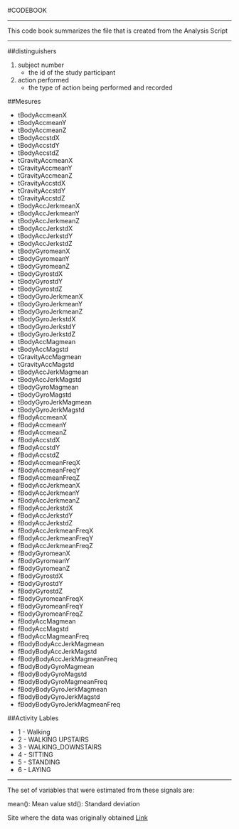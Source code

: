 #CODEBOOK 
 - - - -
 This code book summarizes the file that is created from the Analysis Script
 - - - -
 ##distinguishers 
 1. subject number  
 	* the id of the study participant            
 2. action performed  
 	* the type of action being performed and recorded

##Mesures    
* tBodyAccmeanX               
* tBodyAccmeanY               
* tBodyAccmeanZ               
* tBodyAccstdX                
* tBodyAccstdY                
* tBodyAccstdZ                
* tGravityAccmeanX            
* tGravityAccmeanY            
* tGravityAccmeanZ            
* tGravityAccstdX             
* tGravityAccstdY             
* tGravityAccstdZ             
* tBodyAccJerkmeanX           
* tBodyAccJerkmeanY           
* tBodyAccJerkmeanZ           
* tBodyAccJerkstdX            
* tBodyAccJerkstdY            
* tBodyAccJerkstdZ            
* tBodyGyromeanX              
* tBodyGyromeanY              
* tBodyGyromeanZ              
* tBodyGyrostdX               
* tBodyGyrostdY               
* tBodyGyrostdZ               
* tBodyGyroJerkmeanX          
* tBodyGyroJerkmeanY          
* tBodyGyroJerkmeanZ          
* tBodyGyroJerkstdX           
* tBodyGyroJerkstdY           
* tBodyGyroJerkstdZ           
* tBodyAccMagmean             
* tBodyAccMagstd              
* tGravityAccMagmean          
* tGravityAccMagstd           
* tBodyAccJerkMagmean         
* tBodyAccJerkMagstd          
* tBodyGyroMagmean            
* tBodyGyroMagstd             
* tBodyGyroJerkMagmean        
* tBodyGyroJerkMagstd         
* fBodyAccmeanX               
* fBodyAccmeanY               
* fBodyAccmeanZ               
* fBodyAccstdX                
* fBodyAccstdY                
* fBodyAccstdZ                
* fBodyAccmeanFreqX           
* fBodyAccmeanFreqY           
* fBodyAccmeanFreqZ           
* fBodyAccJerkmeanX           
* fBodyAccJerkmeanY           
* fBodyAccJerkmeanZ           
* fBodyAccJerkstdX            
* fBodyAccJerkstdY            
* fBodyAccJerkstdZ            
* fBodyAccJerkmeanFreqX       
* fBodyAccJerkmeanFreqY       
* fBodyAccJerkmeanFreqZ       
* fBodyGyromeanX              
* fBodyGyromeanY              
* fBodyGyromeanZ              
* fBodyGyrostdX               
* fBodyGyrostdY               
* fBodyGyrostdZ               
* fBodyGyromeanFreqX          
* fBodyGyromeanFreqY          
* fBodyGyromeanFreqZ          
* fBodyAccMagmean             
* fBodyAccMagstd              
* fBodyAccMagmeanFreq         
* fBodyBodyAccJerkMagmean     
* fBodyBodyAccJerkMagstd      
* fBodyBodyAccJerkMagmeanFreq 
* fBodyBodyGyroMagmean        
* fBodyBodyGyroMagstd         
* fBodyBodyGyroMagmeanFreq    
* fBodyBodyGyroJerkMagmean    
* fBodyBodyGyroJerkMagstd     
* fBodyBodyGyroJerkMagmeanFreq

##Activity Lables
* 1 - Walking
* 2 - WALKING UPSTAIRS
* 3 - WALKING_DOWNSTAIRS
* 4 - SITTING
* 5 - STANDING
* 6 - LAYING

- - - -
The set of variables that were estimated from these signals are: 

mean(): Mean value
std(): Standard deviation

Site where the data was originally obtained
[Link](http://archive.ics.uci.edu/ml/datasets/Human+Activity+Recognition+Using+Smartphones#)
